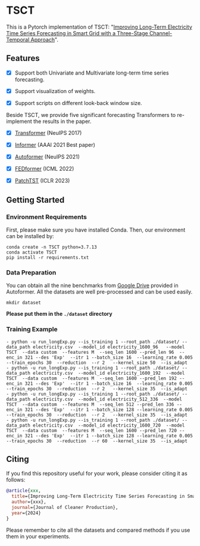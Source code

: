 # TSCT

This is a Pytorch implementation of TSCT: "[Improving Long-Term Electricity Time Series Forecasting in Smart Grid with a Three-Stage Channel-Temporal Approach](xxx.pdf)". 


## Features
- [x] Support both Univariate and Multivariate long-term time series forecasting.
- [x] Support visualization of weights.
- [x] Support scripts on different look-back window size.



Beside TSCT, we provide five significant forecasting Transformers to re-implement the results in the paper.
- [x] [Transformer](https://arxiv.org/abs/1706.03762) (NeuIPS 2017)
- [x] [Informer](https://arxiv.org/abs/2012.07436) (AAAI 2021 Best paper)
- [x] [Autoformer](https://arxiv.org/abs/2106.13008) (NeuIPS 2021)
- [x] [FEDformer](https://arxiv.org/abs/2201.12740) (ICML 2022)
- [x] [PatchTST](https://openreview.net/forum?id=Jbdc0vTOcol) (ICLR 2023)



## Getting Started
### Environment Requirements

First, please make sure you have installed Conda. Then, our environment can be installed by:
```
conda create -n TSCT python=3.7.13
conda activate TSCT
pip install -r requirements.txt
```



### Data Preparation

You can obtain all the nine benchmarks from [Google Drive](https://drive.google.com/drive/folders/1ZOYpTUa82_jCcxIdTmyr0LXQfvaM9vIy) provided in Autoformer. All the datasets are well pre-processed and can be used easily.

```
mkdir dataset
```
**Please put them in the `./dataset` directory**

### Training Example
```
- python -u run_longExp.py --is_training 1 --root_path ./dataset/ --data_path electricity.csv  --model_id electricity_1600_96   --model TSCT  --data custom  --features M  --seq_len 1600 --pred_len 96  --enc_in 321 --des 'Exp'  --itr 1 --batch_size 16  --learning_rate 0.005  --train_epochs 30  --reduction  --r 2   --kernel_size 50  --is_adapt 
- python -u run_longExp.py --is_training 1 --root_path ./dataset/ --data_path electricity.csv  --model_id electricity_1600_192  --model TSCT  --data custom  --features M  --seq_len 1600 --pred_len 192 --enc_in 321 --des 'Exp'  --itr 1 --batch_size 16  --learning_rate 0.005  --train_epochs 30  --reduction  --r 2   --kernel_size 35  --is_adapt 
- python -u run_longExp.py --is_training 1 --root_path ./dataset/ --data_path electricity.csv  --model_id electricity_512_336  --model TSCT  --data custom  --features M  --seq_len 512 --pred_len 336 --enc_in 321 --des 'Exp'  --itr 1 --batch_size 128 --learning_rate 0.005  --train_epochs 30  --reduction  --r 2   --kernel_size 35  --is_adapt 
- python -u run_longExp.py --is_training 1 --root_path ./dataset/ --data_path electricity.csv  --model_id electricity_1600_720  --model TSCT  --data custom  --features M  --seq_len 1600 --pred_len 720 --enc_in 321 --des 'Exp'  --itr 1 --batch_size 128 --learning_rate 0.005  --train_epochs 30  --reduction  --r 60  --kernel_size 35  --is_adapt 
```

## Citing

If you find this repository useful for your work, please consider citing it as follows:

```bibtex
@article{xxx,
  title={Improving Long-Term Electricity Time Series Forecasting in Smart Grid with a Three-Stage Channel-Temporal Approach},
  author={xxx},
  journal={Journal of Cleaner Production},
  year={2024}
}
```

Please remember to cite all the datasets and compared methods if you use them in your experiments.
